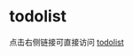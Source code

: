 # todolist
点击右侧链接可直接访问 [todolist](https://htmlpreview.github.io/?https://github.com/JHanLu/todolist/blob/master/index.html#)
